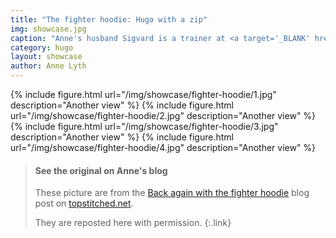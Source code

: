 ```yaml
---
title: "The fighter hoodie: Hugo with a zip"
img: showcase.jpg
caption: "Anne's husband Sigvard is a trainer at <a target='_BLANK' href='http://fighter.org/'>the local kick boxing club</a>. Hence the name <em>fighter hoodie</em>"
category: hugo
layout: showcase
author: Anne Lyth
---
```

<div class="row">
<div class="col">
<div class="card-columns blog">
{% include figure.html url="/img/showcase/fighter-hoodie/1.jpg" description="Another view" %}
{% include figure.html url="/img/showcase/fighter-hoodie/2.jpg" description="Another view" %}
{% include figure.html url="/img/showcase/fighter-hoodie/3.jpg" description="Another view" %}
{% include figure.html url="/img/showcase/fighter-hoodie/4.jpg" description="Another view" %}
</div>
</div>
</div>

> #### See the original on Anne's blog
> These picture are from the [Back again with the fighter hoodie](http://www.topstitched.net/?p=1431) 
> blog post on [topstitched.net](http://www.topstitched.net/).
>
> They are reposted here with permission.
{:.link}

